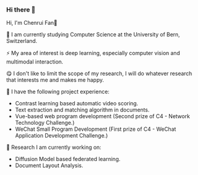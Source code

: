 ### Hi there 👋

Hi, I'm Chenrui Fan👋

🌱 I am currently studying Computer Science at the University of Bern, Switzerland.

⚡ My area of interest is deep learning, especially computer vision and multimodal interaction.

😋 I don't like to limit the scope of my research, I will do whatever research that interests me and makes me happy.

🫡 I have the following project experience:
- Contrast learning based automatic video scoring.
- Text extraction and matching algorithm in documents.
- Vue-based web program development (Second prize of C4 - Network Technology Challenge.)
- WeChat Small Program Development (First prize of C4 - WeChat Application Development Challenge.)

🔭 Research I am currently working on:

- Diffusion Model based federated learning.
- Document Layout Analysis.
